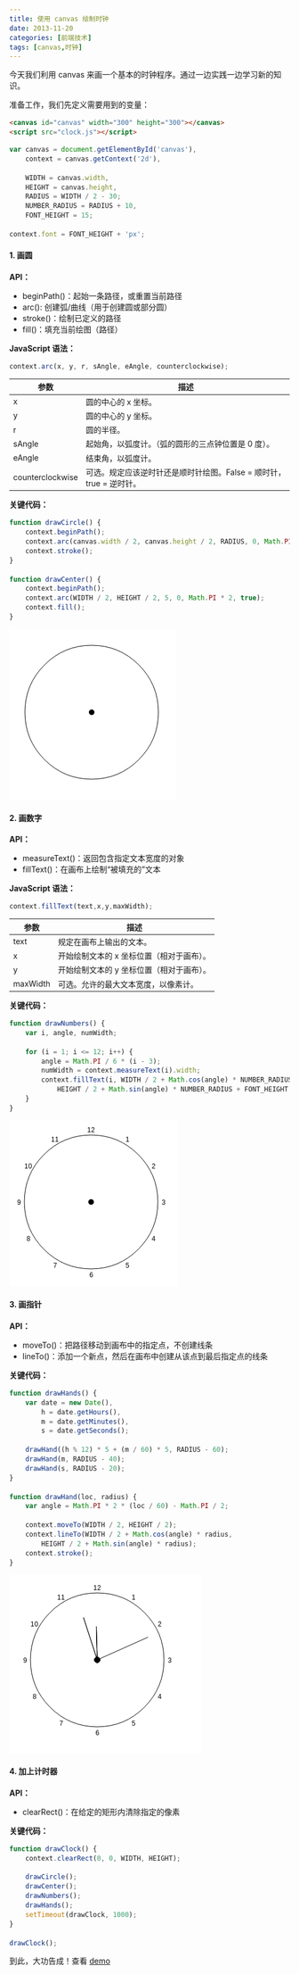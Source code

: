 ```yaml
---
title: 使用 canvas 绘制时钟
date: 2013-11-20
categories: [前端技术]
tags: [canvas,时钟]
---
```


今天我们利用 canvas 来画一个基本的时钟程序。通过一边实践一边学习新的知识。

准备工作，我们先定义需要用到的变量：

```html
<canvas id="canvas" width="300" height="300"></canvas>
<script src="clock.js"></script>
```

```javascript
var canvas = document.getElementById('canvas'),
	context = canvas.getContext('2d'),

	WIDTH = canvas.width,
	HEIGHT = canvas.height,
	RADIUS = WIDTH / 2 - 30;
	NUMBER_RADIUS = RADIUS + 10,
	FONT_HEIGHT = 15;

context.font = FONT_HEIGHT + 'px';
```

#### 1. 画圆

**API：**

* beginPath()：起始一条路径，或重置当前路径
* arc(): 创建弧/曲线（用于创建圆或部分圆）
* stroke()：绘制已定义的路径
* fill()：填充当前绘图（路径）

**JavaScript 语法：**

```javascript
context.arc(x, y, r, sAngle, eAngle, counterclockwise);
```

| 参数 | 描述 |
| --- | --- |
| x | 圆的中心的 x 坐标。 |
| y | 圆的中心的 y 坐标。 |
| r | 圆的半径。 |
| sAngle | 起始角，以弧度计。（弧的圆形的三点钟位置是 0 度）。 |
| eAngle | 结束角，以弧度计。 |
| counterclockwise | 可选。规定应该逆时针还是顺时针绘图。False = 顺时针，true = 逆时针。 |

**关键代码：**

```javascript
function drawCircle() {
	context.beginPath();
	context.arc(canvas.width / 2, canvas.height / 2, RADIUS, 0, Math.PI * 2, true);
	context.stroke();
}

function drawCenter() {
	context.beginPath();
	context.arc(WIDTH / 2, HEIGHT / 2, 5, 0, Math.PI * 2, true);
	context.fill();
}
```

![](/2013/11/20/1.png)

#### 2. 画数字

**API：**

* measureText()：返回包含指定文本宽度的对象
* fillText()：在画布上绘制“被填充的”文本

**JavaScript 语法：**

```javascript
context.fillText(text,x,y,maxWidth);
```

| 参数 | 描述 |
| --- | --- |
| text | 规定在画布上输出的文本。 |
| x | 开始绘制文本的 x 坐标位置（相对于画布）。 |
| y | 开始绘制文本的 y 坐标位置（相对于画布）。 |
| maxWidth | 可选。允许的最大文本宽度，以像素计。 |

**关键代码：**

```javascript
function drawNumbers() {
	var i, angle, numWidth;

	for (i = 1; i <= 12; i++) {
		angle = Math.PI / 6 * (i - 3);
		numWidth = context.measureText(i).width;
		context.fillText(i, WIDTH / 2 + Math.cos(angle) * NUMBER_RADIUS - numWidth / 2,
			HEIGHT / 2 + Math.sin(angle) * NUMBER_RADIUS + FONT_HEIGHT / 3);
	}
}
```

![](/2013/11/20/2.png)

#### 3. 画指针

**API：**

* moveTo()：把路径移动到画布中的指定点，不创建线条
* lineTo()：添加一个新点，然后在画布中创建从该点到最后指定点的线条

**关键代码：**

```javascript
function drawHands() {
	var date = new Date(),
		h = date.getHours(),
		m = date.getMinutes(),
		s = date.getSeconds();

	drawHand((h % 12) * 5 + (m / 60) * 5, RADIUS - 60);
	drawHand(m, RADIUS - 40);
	drawHand(s, RADIUS - 20);
}

function drawHand(loc, radius) {
	var angle = Math.PI * 2 * (loc / 60) - Math.PI / 2;

	context.moveTo(WIDTH / 2, HEIGHT / 2);
	context.lineTo(WIDTH / 2 + Math.cos(angle) * radius,
		HEIGHT / 2 + Math.sin(angle) * radius);
	context.stroke();
}
```

![](/2013/11/20/3.png)

#### 4. 加上计时器

**API：**

* clearRect()：在给定的矩形内清除指定的像素

**关键代码：**

```javascript
function drawClock() {
	context.clearRect(0, 0, WIDTH, HEIGHT);

	drawCircle();
	drawCenter();
	drawNumbers();
	drawHands();
	setTimeout(drawClock, 1000);
}

drawClock();
```

到此，大功告成！查看 [demo](/demos/canvas/clock.html)
